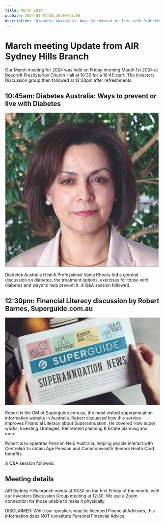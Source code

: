 ```yaml
---
title: March 2024
pubDate: 2024-03-01T10:30:00+11:00
description: 'Diabetes Australia: Ways to prevent or live with Diabetes; Financial Literacy discussion by Robert Barnes, Superguide.com.au'
---
```


# March meeting Update from AIR Sydney Hills Branch

Our March meeting for 2024 was held on Friday morning March 1st 2024 at Beecroft Presbyterian Church Hall at 10:30 for a 10:45 start. The Investors Discussion group then followed at 12:30pm after refreshments.

## 10:45am: Diabetes Australia: Ways to prevent or live with Diabetes

![Vania Khoury](../../assets/images/2024-03-khoury.jpg)

Diabetes Australia Health Professional Vania Khoury led a general discussion on diabetes, the treatment options, exercises for those with diabetes and ways to help prevent it. A Q&A session followed.

## 12:30pm: Financial Literacy discussion by Robert Barnes, Superguide.com.au

![Superguide](../../assets/images/2024-03-superguide.webp)

Robert is the GM of Superguide.com.au, the most visited superannuation information website in Australia. Robert discussed how this service improves Financial Literacy about Superannuation. He covered How super works, Investing strategies, Retirement planning & Estate planning and more.

Robert also operates Pension Help Australia, helping people interact with Centrelink to obtain Age Pension and Commonwealth Seniors Heath Card benefits.

A Q&A session followed.

## Meeting details

AIR Sydney Hills branch meets at 10:30 on the first Friday of the month, with our Investors Discussion Group meeting at 12:30. We use a Zoom connection for those unable to make it physically.

DISCLAIMER: While our speakers may be licensed Financial Advisors, this information does NOT constitute Personal Financial Advice.
